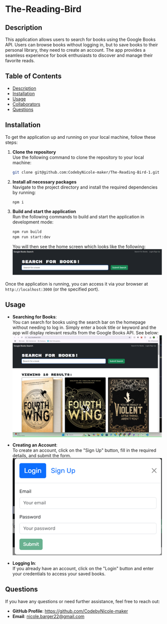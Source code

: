 # The-Reading-Bird

## Description
This application allows users to search for books using the Google Books API. Users can browse books without logging in, but to save books to their personal library, they need to create an account. The app provides a seamless experience for book enthusiasts to discover and manage their favorite reads.

## Table of Contents
- [Description](#description)
- [Installation](#installation)
- [Usage](#usage)
- [Collaborators](#collaborators)
- [Questions](#questions)

## Installation
To get the application up and running on your local machine, follow these steps:

1. **Clone the repository**  
   Use the following command to clone the repository to your local machine:
   ```bash
   git clone git@github.com:CodebyNicole-maker/The-Reading-Bird-1.git
   ```

2. **Install all necessary packages**  
   Navigate to the project directory and install the required dependencies by running:
   ```bash
   npm i
   ```

3. **Build and start the application**  
   Run the following commands to build and start the application in development mode:
   ```bash
   npm run build
   npm run start:dev
   ```
   You will then see the home screen which looks like the following:
   ![Home-page](https://raw.githubusercontent.com/CodebyNicole-maker/The-Reading-Bird-1/refs/heads/main/client/assets/Home-page.png)
   
Once the application is running, you can access it via your browser at `http://localhost:3000` (or the specified port).

## Usage
- **Searching for Books**:  
  You can search for books using the search bar on the homepage without needing to log in. Simply enter a book title or keyword and the app will display relevant results from the Google Books API. See below:
![Book-list](https://raw.githubusercontent.com/CodebyNicole-maker/The-Reading-Bird-1/refs/heads/main/client/assets/Book-list.png)

- **Creating an Account**:  
  To create an account, click on the "Sign Up" button, fill in the required details, and submit the form.
![Login:signup](https://github.com/CodebyNicole-maker/The-Reading-Bird-1/blob/main/client/assets/Log-in.png?raw=true)

- **Logging In**:  
  If you already have an account, click on the "Login" button and enter your credentials to access your saved books.


## Questions
If you have any questions or need further assistance, feel free to reach out:
- **GitHub Profile**: https://github.com/CodebyNicole-maker 
- **Email**: nicole.barger22@gmail.com
